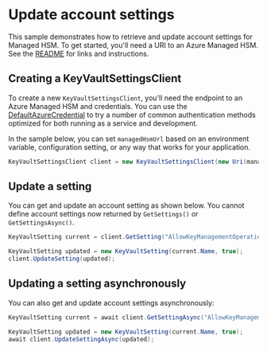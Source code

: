 # Update account settings

This sample demonstrates how to retrieve and update account settings for Managed HSM.
To get started, you'll need a URI to an Azure Managed HSM. See the [README](https://github.com/Azure/azure-sdk-for-net/blob/main/sdk/keyvault/Azure.Security.KeyVault.Administration/README.md) for links and instructions.

## Creating a KeyVaultSettingsClient

To create a new `KeyVaultSettingsClient`, you'll need the endpoint to an Azure Managed HSM and credentials.
You can use the [DefaultAzureCredential][DefaultAzureCredential] to try a number of common authentication methods optimized for both running as a service and development.

In the sample below, you can set `managedHsmUrl` based on an environment variable, configuration setting, or any way that works for your application.

```C# Snippet:KeyVaultSettingsClient_Create
KeyVaultSettingsClient client = new KeyVaultSettingsClient(new Uri(managedHsmUrl), new DefaultAzureCredential());
```

## Update a setting

You can get and update an account setting as shown below. You cannot define account settings now returned by `GetSettings()` or `GetSettingsAsync()`.

```C# Snippet:KeyVaultSettingsClient_UpdateSettingSync
KeyVaultSetting current = client.GetSetting("AllowKeyManagementOperationsThroughARM");

KeyVaultSetting updated = new KeyVaultSetting(current.Name, true);
client.UpdateSetting(updated);
```

## Updating a setting asynchronously

You can also get and update account settings asynchronously:

```C# Snippet:KeyVaultSettingsClient_UpdateSettingAsync
KeyVaultSetting current = await client.GetSettingAsync("AllowKeyManagementOperationsThroughARM");

KeyVaultSetting updated = new KeyVaultSetting(current.Name, true);
await client.UpdateSettingAsync(updated);
```

<!-- LINKS -->
[DefaultAzureCredential]: ../../../identity/Azure.Identity/README.md
